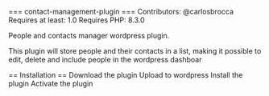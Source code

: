 === contact-management-plugin ===
Contributors: @carlosbrocca
Requires at least: 1.0
Requires PHP: 8.3.0

People and contacts manager wordpress plugin.

This plugin will store people and their contacts in a list, making it possible to edit, delete and include people in the wordpress dashboar

== Installation ==
Download the plugin
Upload to wordpress
Install the plugin
Activate the plugin
